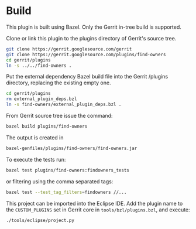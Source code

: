 Build
=====

This plugin is built using Bazel.
Only the Gerrit in-tree build is supported.

Clone or link this plugin to the plugins directory of Gerrit's source
tree.

```bash
git clone https://gerrit.googlesource.com/gerrit
git clone https://gerrit.googlesource.com/plugins/find-owners
cd gerrit/plugins
ln -s ../../find-owners .
```

Put the external dependency Bazel build file into the Gerrit /plugins
directory, replacing the existing empty one.

```bash
cd gerrit/plugins
rm external_plugin_deps.bzl
ln -s find-owners/external_plugin_deps.bzl .
```

From Gerrit source tree issue the command:

```bash
bazel build plugins/find-owners
```

The output is created in

```bash
bazel-genfiles/plugins/find-owners/find-owners.jar
```

To execute the tests run:

```bash
bazel test plugins/find-owners:findowners_tests
```

or filtering using the comma separated tags:

````bash
bazel test --test_tag_filters=findowners //...
````

This project can be imported into the Eclipse IDE.
Add the plugin name to the `CUSTOM_PLUGINS` set in
Gerrit core in `tools/bzl/plugins.bzl`, and execute:

```bash
./tools/eclipse/project.py
```
